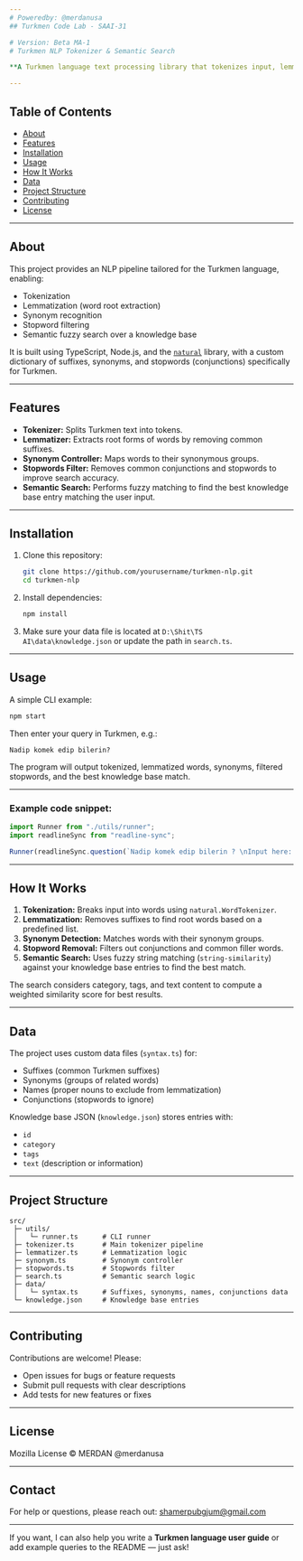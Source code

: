 ```yaml
---
# Poweredby: @merdanusa
## Turkmen Code Lab - SAAI-31 

# Version: Beta MA-1
# Turkmen NLP Tokenizer & Semantic Search

**A Turkmen language text processing library that tokenizes input, lemmatizes, finds synonyms, removes stopwords, and performs semantic search over a knowledge base.**

---
```


## Table of Contents

- [About](#about)
- [Features](#features)
- [Installation](#installation)
- [Usage](#usage)
- [How It Works](#how-it-works)
- [Data](#data)
- [Project Structure](#project-structure)
- [Contributing](#contributing)
- [License](#license)

---

## About

This project provides an NLP pipeline tailored for the Turkmen language, enabling:

- Tokenization
- Lemmatization (word root extraction)
- Synonym recognition
- Stopword filtering
- Semantic fuzzy search over a knowledge base

It is built using TypeScript, Node.js, and the [`natural`](https://www.npmjs.com/package/natural) library, with a custom dictionary of suffixes, synonyms, and stopwords (conjunctions) specifically for Turkmen.

---

## Features

- **Tokenizer:** Splits Turkmen text into tokens.
- **Lemmatizer:** Extracts root forms of words by removing common suffixes.
- **Synonym Controller:** Maps words to their synonymous groups.
- **Stopwords Filter:** Removes common conjunctions and stopwords to improve search accuracy.
- **Semantic Search:** Performs fuzzy matching to find the best knowledge base entry matching the user input.

---

## Installation

1. Clone this repository:

   ```bash
   git clone https://github.com/yourusername/turkmen-nlp.git
   cd turkmen-nlp
   ```

2. Install dependencies:

   ```bash
   npm install
   ```

3. Make sure your data file is located at `D:\Shit\TS AI\data\knowledge.json` or update the path in `search.ts`.

---

## Usage

A simple CLI example:

```bash
npm start
```

Then enter your query in Turkmen, e.g.:

```
Nadip komek edip bilerin?
```

The program will output tokenized, lemmatized words, synonyms, filtered stopwords, and the best knowledge base match.

---

### Example code snippet:

```typescript
import Runner from "./utils/runner";
import readlineSync from "readline-sync";

Runner(readlineSync.question(`Nadip komek edip bilerin ? \nInput here: `));
```

---

## How It Works

1. **Tokenization:** Breaks input into words using `natural.WordTokenizer`.
2. **Lemmatization:** Removes suffixes to find root words based on a predefined list.
3. **Synonym Detection:** Matches words with their synonym groups.
4. **Stopword Removal:** Filters out conjunctions and common filler words.
5. **Semantic Search:** Uses fuzzy string matching (`string-similarity`) against your knowledge base entries to find the best match.

The search considers category, tags, and text content to compute a weighted similarity score for best results.

---

## Data

The project uses custom data files (`syntax.ts`) for:

- Suffixes (common Turkmen suffixes)
- Synonyms (groups of related words)
- Names (proper nouns to exclude from lemmatization)
- Conjunctions (stopwords to ignore)

Knowledge base JSON (`knowledge.json`) stores entries with:

- `id`
- `category`
- `tags`
- `text` (description or information)

---

## Project Structure

```
src/
 ├─ utils/
 │   └─ runner.ts      # CLI runner
 ├─ tokenizer.ts       # Main tokenizer pipeline
 ├─ lemmatizer.ts      # Lemmatization logic
 ├─ synonym.ts         # Synonym controller
 ├─ stopwords.ts       # Stopwords filter
 ├─ search.ts          # Semantic search logic
 ├─ data/
 │   └─ syntax.ts      # Suffixes, synonyms, names, conjunctions data
 └─ knowledge.json     # Knowledge base entries
```

---

## Contributing

Contributions are welcome! Please:

- Open issues for bugs or feature requests
- Submit pull requests with clear descriptions
- Add tests for new features or fixes

---

## License

Mozilla License © MERDAN @merdanusa

---

## Contact

For help or questions, please reach out: [shamerpubgjum@gmail.com](mailto:shamerpubgjum@gmail.com)

---

If you want, I can also help you write a **Turkmen language user guide** or add example queries to the README — just ask!
